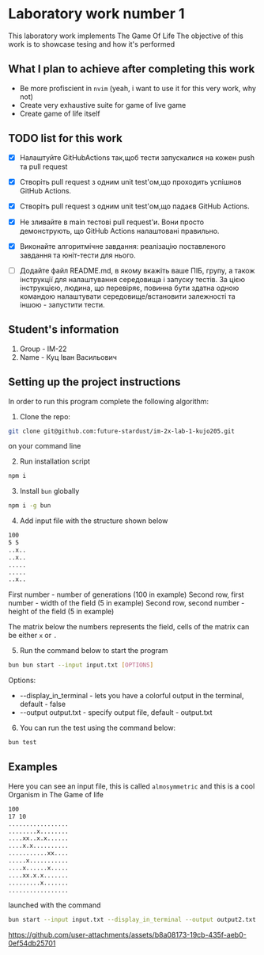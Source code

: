 # Laboratory work number 1

This laboratory work implements The Game Of Life
The objective of this work is to showcase tesing and how it's performed

## What I plan to achieve after completing this work 
- Be more profiscient in `nvim` (yeah, i want to use it for this very work, why not)
- Create very exhaustive suite for game of live game
- Create game of life itself


## TODO list for this work
- [x] Налаштуйте GitHubActions так,щоб тести запускалися на кожен push та pull request
- [x] Створіть pull request з одним unit test'ом,що проходить успішнов GitHub Actions.
- [x] Створіть pull request з одним unit test'ом,що падаєв GitHub Actions.
- [x] Не зливайте в main тестові pull request'и. Вони просто демонструють, що GitHub Actions налаштовані правильно.
- [x] Виконайте алгоритмічне завдання: реалізацію поставленого завдання та юніт-тести для нього.
- [ ] Додайте файл README.md, в якому вкажіть ваше ПІБ, групу, а також інструкції для налаштування середовища і запуску тестів. За цією інструкцією, людина, що перевіряє, повинна бути здатна одною командою налаштувати середовище/встановити залежності та іншою - запустити тести.



## Student's information

1. Group - IM-22
2. Name - Куц Іван Васильович 

## Setting up the project instructions

In order to run this program complete the following algorithm:

1. Clone the repo:
```bash
git clone git@github.com:future-stardust/im-2x-lab-1-kujo205.git
```
on your command line

2. Run installation script 
```bash
npm i 
```
3. Install `bun` globally
```bash
npm i -g bun 
```

4. Add input file with the structure shown below
```md
100
5 5
..x..
..x..
.....
.....
..x..
```
First number - number of generations (100 in example)
Second row, first number - width of the field (5 in example)
Second row, second number - height of the field (5 in example)

The matrix below the numbers represents the field, cells of the matrix can be either `x` or `.`

5. Run the command below to start the program
```bash
bun bun start --input input.txt [OPTIONS]
```
Options:
- --display_in_terminal - lets you have a colorful output in the terminal, default - false
- --output output.txt - specify output file, default - output.txt

6. You can run the test using the command below:
```bash
bun test
```


## Examples
Here you can see an input file, this is called `almosymmetric` and this is a cool Organism in The Game of life
```md
100
17 10
.................
........x........
....xx..x.x......
....x.x..........
...........xx....
.....x...........
....x......x.....
....xx.x.x.......
.........x.......
.................
```
launched with the command
```bash
bun start --input input.txt --display_in_terminal --output output2.txt
```


https://github.com/user-attachments/assets/b8a08173-19cb-435f-aeb0-0ef54db25701
